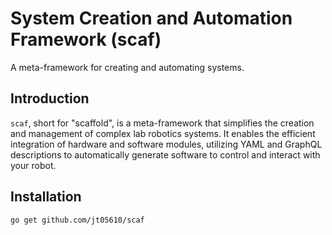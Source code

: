 # System Creation and Automation Framework (scaf)

A meta-framework for creating and automating systems.

## Introduction

`scaf`, short for "scaffold", is a meta-framework that simplifies the creation and management of
complex lab robotics systems. It enables the efficient integration of hardware and software modules, utilizing YAML and
GraphQL descriptions to automatically generate software to control and interact with your robot.

## Installation

```bash
go get github.com/jt05610/scaf
```

